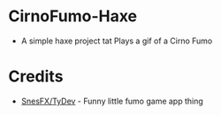 # CirnoFumo-Haxe

 * A simple haxe project tat Plays a gif of a Cirno Fumo

 # Credits

 * [SnesFX/TyDev](https://twitter.com) - Funny little fumo game app thing
